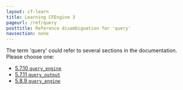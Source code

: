 ```yaml
---
layout: cf-learn
title: Learning CFEngine 3
pageurl: /ref/query
posttitle: Reference disambiguation for 'query'
navsection: none
---
```


The term 'query' could refer to several sections in the documentation. Please choose one:

- [5.7.10 <code>query_engine</code>](https://cfengine.com/manuals/cf3-reference#query_engine-in-knowledge)
- [5.7.11 <code>query_output</code>](https://cfengine.com/manuals/cf3-reference#query_output-in-knowledge)
- [5.8.9 <code>query_engine</code>](https://cfengine.com/manuals/cf3-reference#query_engine-in-reporter)
